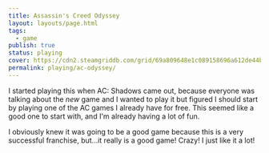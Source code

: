 ```yaml
---
title: Assassin's Creed Odyssey
layout: layouts/page.html
tags:
  - game
publish: true
status: playing
cover: https://cdn2.steamgriddb.com/grid/69a809648e1c089158696a612de44bcd.jpg
permalink: playing/ac-odyssey/
---
```

I started playing this when AC: Shadows came out, because everyone was talking about the *new* game and I wanted to play it but figured I should start by playing one of the AC games I already have for free. This seemed like a good one to start with, and I'm already having a lot of fun. 

I obviously knew it was going to be a good game because this is a very successful franchise, but...it really is a good game! Crazy! I just like it a lot!